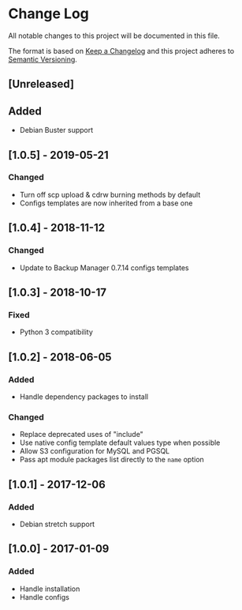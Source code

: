 # Change Log
All notable changes to this project will be documented in this file.

The format is based on [Keep a Changelog](http://keepachangelog.com/)
and this project adheres to [Semantic Versioning](http://semver.org/).

## [Unreleased]
## Added
- Debian Buster support

## [1.0.5] - 2019-05-21
### Changed
- Turn off scp upload & cdrw burning methods by default
- Configs templates are now inherited from a base one

## [1.0.4] - 2018-11-12
### Changed
- Update to Backup Manager 0.7.14 configs templates

## [1.0.3] - 2018-10-17
### Fixed
- Python 3 compatibility

## [1.0.2] - 2018-06-05
### Added
- Handle dependency packages to install

### Changed
- Replace deprecated uses of "include"
- Use native config template default values type when possible
- Allow S3 configuration for MySQL and PGSQL
- Pass apt module packages list directly to the `name` option

## [1.0.1] - 2017-12-06
### Added
- Debian stretch support

## [1.0.0] - 2017-01-09
### Added
- Handle installation
- Handle configs
